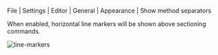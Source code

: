 <ui-path>File | Settings | Editor | General | Appearance | Show method separators</ui-path>

When enabled, horizontal line markers will be shown above sectioning commands.

![line-markers](line-markers.png)
